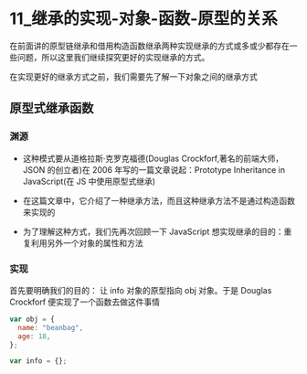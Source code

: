 # 11\_继承的实现-对象-函数-原型的关系

在前面讲的原型链继承和借用构造函数继承两种实现继承的方式或多或少都存在一些问题，所以这里我们继续探究更好的实现继承的方式。

在实现更好的继承方式之前，我们需要先了解一下对象之间的继承方式

## 原型式继承函数

### 渊源

- 这种模式要从道格拉斯·克罗克福德(Douglas Crockforf,著名的前端大师，JSON 的创立者)在 2006 年写的一篇文章说起：Prototype Inheritance in JavaScript(在 JS 中使用原型式继承)

- 在这篇文章中，它介绍了一种继承方法，而且这种继承方法不是通过构造函数来实现的

- 为了理解这种方式，我们先再次回顾一下 JavaScript 想实现继承的目的：重复利用另外一个对象的属性和方法

### 实现

首先要明确我们的目的： 让 info 对象的原型指向 obj 对象。于是 Douglas Crockforf 便实现了一个函数去做这件事情

```javascript
var obj = {
  name: "beanbag",
  age: 18,
};

var info = {};
```
